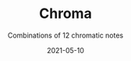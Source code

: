 ---
title: Chroma
subtitle: Combinations of 12 chromatic notes
tags: ru_practice
list: ru_chroma
date: 2021-05-10
---